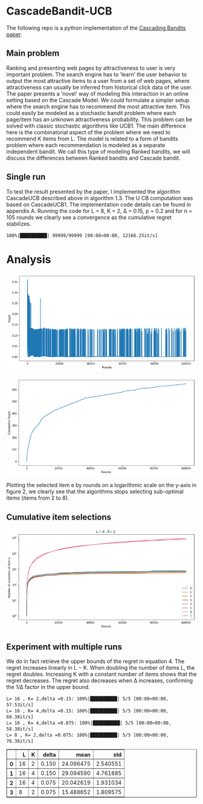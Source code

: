 # CascadeBandit-UCB

The following repo is a python implementation of the [Cascading Bandits paper](https://arxiv.org/pdf/1502.02763.pdf).

## Main problem
Ranking and presenting web pages by attractiveness to user is very important problem. The search engine
has to ’learn’ the user behavior to output the most attractive items to a user from a set of web pages, where
attractiveness can usually be inferred from historical click data of the user. The paper presents a ’novel’ way
of modeling this interaction in an online setting based on the Cascade Model.
We could formulate a simpler setup where the search engine has to recommend the most attractive item. This
could easily be modeled as a stochastic bandit problem where each page/item has an unknown attractiveness
probability. This problem can be solved with classic stochastic algorithms like UCB1. The main difference
here is the combinatorial aspect of the problem where we need to recommend K items from L. The model
is related to a form of bandits problem where each recommendation is modeled as a separate independent
bandit. We call this type of modeling Ranked bandits, we will discuss the differences between Ranked
bandits and Cascade bandit.


## Single run

To test the result presented by the paper, I implemented the algorithm CascadeUCB described above in
algorithm 1.3. The U CB computation was based on CascadeUCB1. The implementation code details can be
found in appendix A. Running the code for L = 8, K = 2, ∆ = 0.15, p = 0.2 and for n = 105 rounds we
clearly see a convergence as the cumulative regret stabilizes.


    100%|██████████| 99999/99999 [00:08<00:00, 12166.25it/s]


# Analysis


    
![png](CascadeBandit-UCB_files/CascadeBandit-UCB_5_0.png)
    



    
![png](CascadeBandit-UCB_files/CascadeBandit-UCB_6_0.png)
    
Plotting the selected item e by rounds on a logarithmic scale on the y-axis in figure 2, we clearly see that
the algorithms stops selecting sub-optimal items (items from 2 to 8).


## Cumulative item selections


    
![png](CascadeBandit-UCB_files/CascadeBandit-UCB_8_0.png)
    




## Experiment with multiple runs


We do in fact retrieve the upper bounds of the regret in equation 4. The regret increases linearly in L − K.
When doubling the number of items L, the regret doubles. Increasing K with a constant number of items
shows that the regret decreases. The regret also decreases when ∆ increases, confirming the 1/∆ factor in
the upper bound.

    L= 16 , K= 2,delta =0.15: 100%|██████████| 5/5 [00:00<00:00, 57.53it/s]
    L= 16 , K= 4,delta =0.15: 100%|██████████| 5/5 [00:00<00:00, 60.38it/s]
    L= 16 , K= 4,delta =0.075: 100%|██████████| 5/5 [00:00<00:00, 58.38it/s]
    L= 8 , K= 2,delta =0.075: 100%|██████████| 5/5 [00:00<00:00, 76.36it/s]




<div>
<center>
<style scoped>
    .dataframe tbody tr th:only-of-type {
        vertical-align: middle;
    }

    .dataframe tbody tr th {
        vertical-align: top;
    }

    .dataframe thead th {
        text-align: right;
    }
</style>
<table border="1" class="dataframe">
  <thead>
    <tr style="text-align: right;">
      <th></th>
      <th>L</th>
      <th>K</th>
      <th>delta</th>
      <th>mean</th>
      <th>std</th>
    </tr>
  </thead>
  <tbody>
    <tr>
      <th>0</th>
      <td>16</td>
      <td>2</td>
      <td>0.150</td>
      <td>24.096475</td>
      <td>2.540551</td>
    </tr>
    <tr>
      <th>1</th>
      <td>16</td>
      <td>4</td>
      <td>0.150</td>
      <td>29.094590</td>
      <td>4.761885</td>
    </tr>
    <tr>
      <th>2</th>
      <td>16</td>
      <td>4</td>
      <td>0.075</td>
      <td>20.042619</td>
      <td>1.931034</td>
    </tr>
    <tr>
      <th>3</th>
      <td>8</td>
      <td>2</td>
      <td>0.075</td>
      <td>15.488652</td>
      <td>1.809575</td>
    </tr>
  </tbody>
</table>
</center>

</div>


